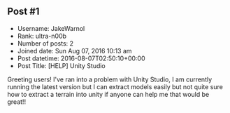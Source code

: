 ## Post #1
- Username: JakeWarnol
- Rank: ultra-n00b
- Number of posts: 2
- Joined date: Sun Aug 07, 2016 10:13 am
- Post datetime: 2016-08-07T02:50:10+00:00
- Post Title: [HELP] Unity Studio

Greeting users! I've ran into a problem with Unity Studio, I am currently running the latest version but I can extract models easily but not quite sure how to extract a terrain into unity if anyone can help me that would be great!!
